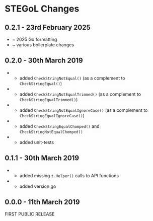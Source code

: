 # **STEGoL** Changes


## 0.2.1 - 23rd February 2025

* ~ 2025 Go formatting
* ~ various boilerplate changes


## 0.2.0 - 30th March 2019

* + added ``CheckStringNotEqual()`` (as a complement to ``CheckStringEqual()``)
* + added ``CheckStringNotEqualTrimmed()`` (as a complement to ``CheckStringEqualTrimmed()``)
* + added ``CheckStringNotEqualIgnoreCase()`` (as a complement to ``CheckStringEqualIgnoreCase()``)
* + added ``CheckStringEqualChomped()`` and ``CheckStringNotEqualChomped()``
* + added unit-tests


## 0.1.1 - 30th March 2019

* + added missing ``t.Helper()`` calls to API functions
* + added version.go


## 0.0.0 - 11th March 2019

FIRST PUBLIC RELEASE

